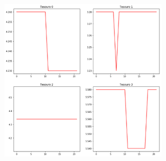 ![Price example](https://raw.githubusercontent.com/leoffx/dota-related/master/steam-item-price-tracker/price-history.png)
